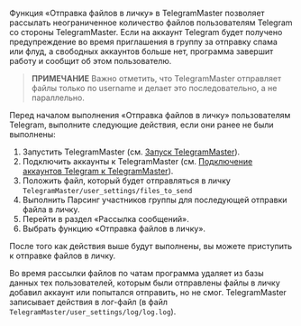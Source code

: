 Функция «Отправка файлов в личку» в TelegramMaster позволяет рассылать неограниченное количество файлов пользователям Telegram со стороны TelegramMaster. Если на аккаунт Telegram будет получено предупреждение во время приглашения в группу за отправку спама или флуд, а свободных аккаунтов больше нет, программа завершит работу и сообщит об этом пользователю. 

> **ПРИМЕЧАНИЕ**
> Важно отметить, что TelegramMaster отправляет файлы только по username и делает это последовательно, а не параллельно. 

Перед началом выполнения «Отправка файлов в личку» пользователям Telegram, выполните следующие действия, если они ранее не были выполнены:

1. Запустить TelegramMaster (см. [Запуск TelegramMaster](https://github.com/pyadrus/TelegramMaster/blob/be6a5227cc285e000763645563b2d21c600939f6/docs/%D0%9D%D0%B0%D1%81%D1%82%D1%80%D0%BE%D0%B9%D0%BA%D0%B8_%D0%B8_%D0%BA%D0%BE%D0%BD%D1%84%D0%B8%D0%B3%D1%83%D1%80%D0%B0%D1%86%D0%B8%D1%8F/%D0%97%D0%B0%D0%BF%D1%83%D1%81%D0%BA_TelegramMaster.md)).
2. Подключить аккаунты к TelegramMaster (см. [Подключение аккаунтов Telegram к TelegramMaster](https://github.com/pyadrus/telegram_bot_smm/blob/01e9bda9119a011329e9099f7fc5004c455a0ae6/docs/%D0%9F%D0%BE%D0%B4%D0%BA%D0%BB%D1%8E%D1%87%D0%B5%D0%BD%D0%B8%D0%B5_%D0%B0%D0%BA%D0%BA%D0%B0%D1%83%D0%BD%D1%82%D0%BE%D0%B2/%D0%9F%D0%BE%D0%B4%D0%BA%D0%BB%D1%8E%D1%87%D0%B5%D0%BD%D0%B8%D0%B5_%D0%B0%D0%BA%D0%BA%D0%B0%D1%83%D0%BD%D1%82%D0%BE%D0%B2.md)).
3. Положить файл, который будет отправляться в личку `TelegramMaster/user_settings/files_to_send`
4. Выполнить Парсинг участников группы для последующей отправки файла в личку.
5. Перейти в раздел «Рассылка сообщений».
6. Выбрать функцию «Отправка файлов в личку».

После того как действия выше будут выполнены, вы можете приступить к отправке файлов в личку. 

Во время рассылки файлов по чатам программа удаляет из базы данных тех пользователей, которым были отправлены файлы в личку добавил аккаунт или попытался отправить, но не смог. TelegramMaster записывает действия в  лог-файл (в файл <code>TelegramMaster/user_settings/log/log.log</code>).

